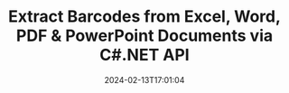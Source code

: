 ---
############################# Static ############################
layout: "auto-gen-parser"
date: 2024-02-13T17:01:04
draft: false
otherformats: tex vdx vsdm vsdx vssm vssx vstm vstx vsx vtx xlam xls xlsb xlsm xlsx xlt

############################# Head ############################
head_title: ".NET API to Extract Barcodes from PDF, DOCX, PPTX, XLSX, EPUB & More"
head_description: "GroupDocs.Parser .NET API allow software developers to extract barcodes from PDF, DOC, DOCX, PPT, PPTX, EML, MSG, XLS, XLSX, CSV, ODT, RTF & EPUB documents inside .NET Apps."

############################# Header ############################
title: "Extract Barcodes from Excel, Word, PDF & PowerPoint Documents via C#.NET API"
description: "GroupDocs.Parser .NET API allows programmers to extract barcodes from PDF, DOC, DOCX, PPT, PPTX, EML, MSG, XLS, XLSX, CSV, ODT, RTF & EPUB documents or page area."
bg_image: "https://cms.admin.containerize.com/templates/aspose/App_Themes/V3/images/bg/header1.png"
bg_overlay: false
button:
    enable: true
    icon: "fas fa-arrow-down"
    label: "Download Free Trial"
    link: "https://downloads.groupdocs.com/parser/net"

############################# SubMenu ############################
submenu:
    enable: true

    left:
        img_alt: "GroupDocs.Parser for .NET"
        image: "https://cms.admin.containerize.com/templates/groupdocs/images/product-logos/90x90-noborder/groupdocs-parser-net.png"
        product: "GroupDocs.Parser"
        platform: ".NET"

    middle:
        button:

            # button loop
            - link: "https://apireference.groupdocs.com/parser/net"
              text: "API Reference"

            # button loop
            - link: "https://github.com/groupdocs-parser"
              text: "Code Examples"

            # button loop
            - link: "https://products.groupdocs.app/parser/family"
              text: "Live Demos"

            # button loop
            - link: "https://purchase.groupdocs.com/pricing/parser/net"
              text: "Pricing"

    right:
        link_download: "https://downloads.groupdocs.com/parser"
        link_learn: "https://docs.groupdocs.com/parser/net"
        link_buy: "https://purchase.groupdocs.com"

############################# About ############################
about:
    enable: true
    title: "How to Extract Barcodes from PPT files .NET API?"
    content: |
        Barcodes are machine-readable representation of numerals and characters that are commonly used across the World in many contexts, such as product scanning and identification, automobile parts tracking, inventory management and so on. GroupDocs.Parser for .NET is a powerful API that help developers to develop solution for extracting text, images and barcodes from different types of supported documents formats, such as such as PDF, Emails, Ebooks, Microsoft Office formats: Word (DOC, DOCX), PowerPoint (PPT, PPTX), Excel (XLS, XLSX), Emails (EML, MSG) formats and many more. The .NET API has included support for several advanced documents parsing features such as searching text by keywords, accurate text extraction, HTML or Markdown formatted text extraction, text areas extraction with coordinates, extract metadata or barcodes and so on.
        
        

############################# Steps ############################
steps:
    enable: true
    title_left: "Extract barcodes from PPT in .NET"
    content_left: |
        [GroupDocs.Parser for .NET](/parser/net/) makes it easy for C# developers to extract barcodes from a PPT file by implementing a few easy steps.
        
        * Instantiate [Parser](https://reference.groupdocs.com/net/parser/groupdocs.parser/parser) object for the initial document;
        * Check if the file supports barcode extracting;
        * Call [GetBarcodes](https://reference.groupdocs.com/parser/net/groupdocs.parser/parser/methods/getbarcodes) method and obtain collection of [PageBarcodeArea](https://reference.groupdocs.com/parser/net/groupdocs.parser.data/pagebarcodearea) objects;
        * Iterate through the collection and get a barcode value.

    title_right: "Learn more about the barcode extraction"
    content_right: |
        * <a href="https://docs.groupdocs.com/parser/net/extract-barcodes-from-document/">How to extract barcodes from document</a>
        * <a href="https://docs.groupdocs.com/parser/net/extract-barcodes-from-document-page/">How to extract barcodes from document page</a>
        * <a href="https://docs.groupdocs.com/parser/net/extract-barcodes-from-document-page-area/">How to extract barcodes from document page area</a>
    
    code: |
     {{% parser/additional-styles %}}
     {{< parser/code-parser title="How to extract barcodes from PPT file using C# example code">}}

        ```csharp    
        // Extract barcodes from PPT file using GroupDocs.Parser API
        // Create an instance of Parser class
        using (Parser parser = new Parser(Constants.SamplePdfWithBarcodes)) {
            // Check if the file supports barcode extracting
            if (!parser.Features.Barcodes) {
                Console.WriteLine("The file doesn't support barcode extracting.");
                return;
            }

            // {steps.code.scan}
            IEnumerable<PageBarcodeArea> barcodes = parser.GetBarcodes();

            // Iterate over barcodes
            foreach (PageBarcodeArea barcode in barcodes) {
                // Print the page index
                Console.WriteLine("Page: " + barcode.Page.Index.ToString());
                // Print the barcode value
                Console.WriteLine("Value: " + barcode.Value);
            }
        }
        ```
     {{< /parser/code-parser >}}

############################# More ############################
more:
    enable: true
    title_left: "System Requirements"
    content_left: |
        GroupDocs.Parser for .NET APIs are supported on all major platforms and operating systems. Before executing the code below, please make sure that you have the following prerequisites installed on your system.
        
        * Operating Systems: Microsoft Windows, Linux, MacOS
        * Development Environments: Microsoft Visual Studio, Xamarin, MonoDevelop
        * Frameworks
        * Download the latest version of GroupDocs.Parser for .NET from [Nuget](https://www.nuget.org/packages/groupdocs.parser)

    title_right: "Why Use GroupDocs.Parser for .NET"
    content_right: |
        * Plain text extraction support from any supported documents    
        * Documents parsing via user-defined templates    
        * Fully support structured text extraction    
        * Text searching via keyword as well as regular expression    
        * Extract formatted text, metadata, images, containers, and attachments    
        * Extract table of contents for some supported document formats    
        * Parse form data from PDF documents    
        * Extract hyperlinks from the document   

############################# Demos ############################
demos:
    enable: true
    title: "Live Demos - Extract barcodes from documents Online"
    content: |
       Extract barcodes from documents right now by visiting [GroupDocs.Parser Live Demos](https://products.groupdocs.app/parser/barcodes/) website.
       The live demo has the following benefits.
        
############################# About Formats ############################
about_formats:
    enable: true

############################# More Formats ############################
more_formats:
    enable: true
    title: "Extract Barcodes From Other Document Formats"
    content: |
        .NET documents parse & barcode extracting API for file formats and images. Extract data for some of the popular file formats as stated below.

############################# Back to top ###############################
back_to_top:
    enable: true
---